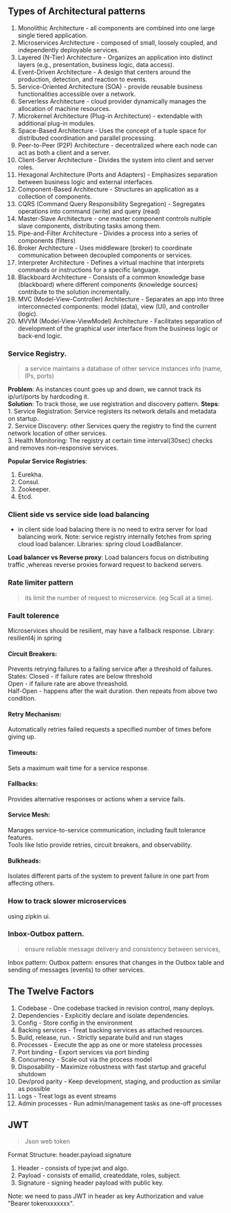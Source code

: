 ## Types of Architectural patterns

1. Monolithic Architecture - all components are combined into one large single tiered application.  
2. Microservices Architecture - composed of small, loosely coupled, and independently deployable services.  
3. Layered (N-Tier) Architecture - Organizes an application into distinct layers (e.g., presentation, business logic, data access).   
4. Event-Driven Architecture -  A design that centers around the production, detection, and reaction to events.    
5. Service-Oriented Architecture (SOA) - provide reusable business functionalities accessible over a network.  
6. Serverless Architecture - cloud provider dynamically manages the allocation of machine resources.  
7. Microkernel Architecture (Plug-in Architecture) - extendable with additional plug-in modules.  
8. Space-Based Architecture -  Uses the concept of a tuple space for distributed coordination and parallel processing.  
9. Peer-to-Peer (P2P) Architecture - decentralized where each node can act as both a client and a server.  
10. Client-Server Architecture -  Divides the system into client and server roles. 
11. Hexagonal Architecture (Ports and Adapters) -  Emphasizes separation between business logic and external interfaces. 
12. Component-Based Architecture -  Structures an application as a collection of components.  
13. CQRS (Command Query Responsibility Segregation) -  Segregates operations into command (write) and query (read)   
14. Master-Slave Architecture -  one master component controls nultiple slave components, distributing tasks among them.  
15. Pipe-and-Filter Architecture -  Divides a process into a series of components (filters)   
16. Broker Architecture -  Uses middleware (broker) to coordinate communication between decoupled components or services.  
17. Interpreter Architecture -  Defines a virtual machine that interprets commands or instructions for a specific language.  
18. Blackboard Architecture -  Consists of a common knowledge base (blackboard) where different components (knowledge sources) contribute to the solution incrementally.  
19. MVC (Model-View-Controller) Architecture - Separates an app into three interconnected components: model (data), view (UI), and controller (logic).  
20. MVVM (Model-View-ViewModel) Architecture -  Facilitates separation of development of the graphical user interface from the business logic or back-end logic.  


### Service Registry.  
> a service maintains a database of other service instances info (name, IPs, ports)

**Problem**: As instances count goes up and down, we cannot track its ip/url/ports by hardcoding it.   
**Solution**: To track those, we use registration and discovery pattern. 
**Steps**:   
    1. Service Registration: Service registers its network details and metadata on startup.  
    2. Service Discovery: other Services query the registry to find the current network location of other services.  
    3. Health Monitoring: The registry at certain time interval(30sec) checks and removes non-responsive services.    

**Popular Service Registries**:
1. Eurekha.   
2. Consul.    
3. Zookeeper.    
4. Etcd.    

### Client side vs service side load balancing
- in client side load balacing there is no need to extra server for load balancing work. 
Note: service registry internally fetches from spring cloud load balancer. 
Libraries: spring cloud LoadBalancer. 

**Load balancer vs Reverse proxy**: Load balancers focus on distributing traffic ,whereas reverse proxies forward request to backend servers.  

### Rate limiter pattern
> its limit the number of request to microservice. (eg 5call at a time). 

### Fault tolerence
Microservices should be resilient, may have a fallback response. 
Library: resilient4j in spring 

#### Circuit Breakers:
Prevents retrying failures to a failing service after a threshold of failures.  
States: 
Closed - if failure rates are below threshold   
Open - if failure rate are above threashold.   
Half-Open - happens after the wait duration. then repeats from above two condition. 

#### Retry Mechanism:
Automatically retries failed requests a specified number of times before giving up.  

#### Timeouts:
Sets a maximum wait time for a service response.

#### Fallbacks:
Provides alternative responses or actions when a service fails.

#### Service Mesh:
Manages service-to-service communication, including fault tolerance features.  
Tools like Istio provide retries, circuit breakers, and observability.

#### Bulkheads:
Isolates different parts of the system to prevent failure in one part from affecting others.

### How to track slower microservices
using zipkin ui. 

### Inbox-Outbox pattern. 
> ensure reliable message delivery and consistency between services, 

Inbox pattern: 
Outbox pattern: ensures that changes in the Outbox table and sending of messages (events) to other services. 


## The Twelve Factors
1. Codebase - One codebase tracked in revision control, many deploys. 
2. Dependencies - Explicitly declare and isolate dependencies. 
3. Config - Store config in the environment
4. Backing services - Treat backing services as attached resources. 
5. Build, release, run. - Strictly separate build and run stages
6. Processes - Execute the app as one or more stateless processes
7. Port binding - Export services via port binding
8. Concurrency - Scale out via the process model
9. Disposability - Maximize robustness with fast startup and graceful shutdown
10. Dev/prod parity - Keep development, staging, and production as similar as possible
11. Logs - Treat logs as event streams
12. Admin processes - Run admin/management tasks as one-off processes


## JWT
> Json web token

Format Structure: header.payload.signature  
1. Header - consists of type:jwt and algo. 
2. Payload - consists of emailid, createddate, roles, subject. 
3. Signature - signing header payload with public key. 

Note: we need to pass JWT in header as key Authorization and value "Bearer tokenxxxxxxx".  